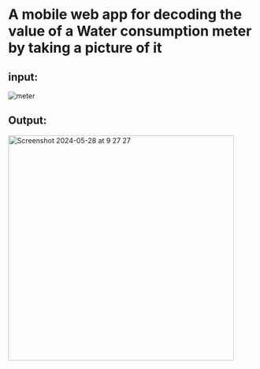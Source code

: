 # A mobile web app for decoding the value of a Water consumption meter by taking a picture of it

## input:
![meter](https://github.com/einavle/water_meter/assets/14028847/d976e23e-64a2-44d0-a5fc-f99acda4b2a7)

## Output:
<img width="458" alt="Screenshot 2024-05-28 at 9 27 27" src="https://github.com/einavle/water_meter/assets/14028847/32aa71c3-5704-428b-b029-08df64f3b6ff">

